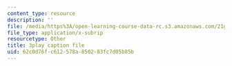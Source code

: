 ```yaml
---
content_type: resource
description: ''
file: /media/https%3A/open-learning-course-data-rc.s3.amazonaws.com/21g-027-asia-in-the-modern-world-images-representations-fall-2016/62c0d76fc612578a850283fc7d05b85b_1801224.vtt
file_type: application/x-subrip
resourcetype: Other
title: 3play caption file
uid: 62c0d76f-c612-578a-8502-83fc7d05b85b
---
```

